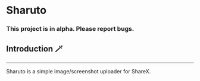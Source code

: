 # Sharuto
<h3>This project is in alpha. Please report bugs.</h3>

## Introduction 🪄
---------
Sharuto is a simple image/screenshot uploader for ShareX.